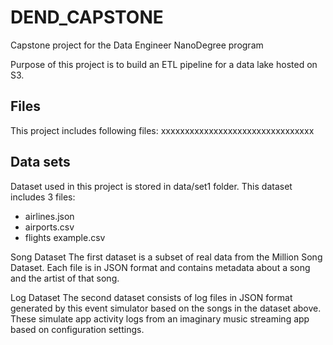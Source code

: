 # DEND_CAPSTONE
Capstone project for the Data Engineer NanoDegree program

Purpose of this project is to build an ETL pipeline for a data lake hosted on S3. 


## Files
This project includes following files:
xxxxxxxxxxxxxxxxxxxxxxxxxxxxxxxx

 



## Data sets
Dataset used in this project is stored in data/set1 folder. This dataset includes 3 files:
- airlines.json
- airports.csv
- flights example.csv




Song Dataset
The first dataset is a subset of real data from the Million Song Dataset. Each file is in JSON format and contains metadata about a song and the artist of that song. 

Log Dataset
The second dataset consists of log files in JSON format generated by this event simulator based on the songs in the dataset above. These simulate app activity logs from an imaginary music streaming app based on configuration settings.

